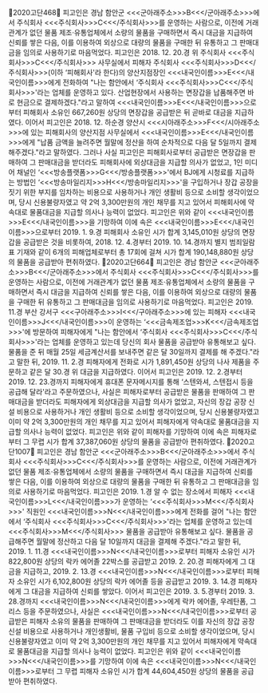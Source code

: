 2020고단468
피고인은 경남 함안군 <<<군아래주소>>>B<<</군아래주소>>>에서 주식회사 <<<주식회사>>>C<<</주식회사>>>를 운영하는 사람으로, 이전에 거래관계가 없던 물품 제조·유통업체에서 소량의 물품을 구매하면서 즉시 대금을 지급하여 신뢰를 쌓은 다음, 이를 이용하여 외상으로 대량의 물품을 구매한 뒤 유통하고 그 판매대금을 임의로 사용하기로 마음먹었다.
피고인은 2018. 12. 20.경 위 주식회사 <<<주식회사>>>C<<</주식회사>>> 사무실에서 피해자 주식회사 <<<주식회사>>>D<<</주식회사>>>(이하 ‘피해회사'라 한다)의 양산지점장인 <<<내국인이름>>>E<<</내국인이름>>>에게 전화하여 "나는 함안에서 ‘주식회사 <<<주식회사>>>C<<</주식회사>>>'라는 업체를 운영하고 있다. 산업현장에서 사용하는 면장갑을 납품해주면 바로 현금으로 결제하겠다."라고 말하여 <<<내국인이름>>>E<<</내국인이름>>>으로부터 피해회사 소유인 667,260원 상당의 면장갑을 공급받은 뒤 곧바로 대금을 지급하였다.
이어서 피고인은 2018. 12. 하순경 양산시 <<<시아래주소>>>F<<</시아래주소>>>에 있는 피해회사의 양산지점 사무실에서 <<<내국인이름>>>E<<</내국인이름>>>에게 "납품 금액을 늘려주면 월말에 정산을 하여 순차적으로 다음 달 5일까지 결제해주겠다."라고 말하였다.
그러나 사실 피고인은 피해회사로부터 공급받은 면장갑을 판매하여 그 판매대금을 받더라도 피해회사에 외상대금을 지급할 의사가 없었고, 1인 미디어 채널인 ‘<<<방송플랫폼>>>G<<</방송플랫폼>>>'에서 BJ에게 시청료를 지급하는 방법인 ‘<<<방송마일리지>>>H<<</방송마일리지>>>'을 구입하거나 장갑 공장을 짓기 위한 부지를 임차하는 비용으로 사용하거나 개인 생활비 등으로 소비할 생각이었으며, 당시 신용불량자였고 약 2억 3,300만원의 개인 채무를 지고 있어서 피해회사에 약속대로 물품대금을 지급할 의사나 능력이 없었다.
피고인은 위와 같이 <<<내국인이름>>>E<<</내국인이름>>>을 기망하여 이에 속은 <<<내국인이름>>>E<<</내국인이름>>>으로부터 2019. 1. 9.경 피해회사 소유인 시가 합계 3,145,010원 상당의 면장갑을 공급받은 것을 비롯하여, 2018. 12. 4.경부터 2019. 10. 14.경까지 별지 범죄일람표 기재와 같이 6개의 피해업체로부터 총 17회에 걸쳐 시가 합계 190,148,880원 상당의 물품을 공급받아 편취하였다.
2020고단664
피고인은 경남 함안군 <<<군아래주소>>>B<<</군아래주소>>>에서 주식회사 <<<주식회사>>>C<<</주식회사>>>를 운영하는 사람으로, 이전에 거래관계가 없던 물품 제조·유통업체에서 소량의 물품을 구매하면서 즉시 대금을 지급하여 신뢰를 쌓은 다음, 이를 이용하여 외상으로 대량의 물품을 구매한 뒤 유통하고 그 판매대금을 임의로 사용하기로 마음먹었다.
피고인은 2019. 11.경 부산 강서구 <<<구아래주소>>>I<<</구아래주소>>>에 있는 피해자 <<<내국인이름>>>J<<</내국인이름>>>이 운영하는 ‘<<<금속제조업>>>K<<</금속제조업>>>'에 방문하여 피해자에게 "나는 함안에서 ‘주식회사 <<<주식회사>>>C<<</주식회사>>>'라는 업체를 운영하고 있는데 당신의 회사 물품을 공급받아 유통해보고 싶다. 물품을 준 뒤 매월 25일 세금계산서를 보내주면 같은 달 30일까지 결제를 해 주겠다."라고 말한 뒤, 2019. 11. 2.경 피해자에게 전화로 시가 1,891,450원 상당의 나사 제품을 주문하고 같은 달 30.경 위 대금을 지급하였다.
이어서 피고인은 2019. 12. 2.경부터 2019. 12. 23.경까지 피해자에게 휴대폰 문자메시지를 통해 ‘스텐와셔, 스텐접시 등을 공급해 달라'라고 주문하였으나, 사실은 피해자로부터 공급받은 물품을 판매하여 그 판매대금을 받더라도 피해자에게 외상대금을 지급할 의사가 없었고, 자신의 장갑 공장 신설 비용으로 사용하거나 개인 생활비 등으로 소비할 생각이었으며, 당시 신용불량자였고 이미 약 2억 3,300만원의 개인 채무를 지고 있어서 피해자에게 약속대로 물품대금을 지급할 의사나 능력이 없었다.
피고인은 위와 같이 피해자를 기망하여 이에 속은 피해자로부터 그 무렵 시가 합계 37,387,060원 상당의 물품을 공급받아 편취하였다.
2020고단1007
피고인은 경남 함안군 <<<군아래주소>>>B<<</군아래주소>>>에서 주식회사 <<<주식회사>>>C<<</주식회사>>>를 운영하는 사람으로, 이전에 거래관계가 없던 물품 제조·유통업체에서 소량의 물품을 구매하면서 즉시 대금을 지급하여 신뢰를 쌓은 다음, 이를 이용하여 외상으로 대량의 물품을 구매한 뒤 유통하고 그 판매대금을 임의로 사용하기로 마음먹었다.
피고인은 2019. 1.경 알 수 없는 장소에서 피해자 <<<내국인이름>>>L<<</내국인이름>>>가 운영하는 ‘<<<주식회사>>>M<<</주식회사>>>' 직원인 <<<내국인이름>>>N<<</내국인이름>>>에게 전화를 걸어 "나는 함안에서 ‘주식회사 <<<주식회사>>>C<<</주식회사>>>'라는 업체를 운영하고 있는데 <<<주식회사>>>M<<</주식회사>>> 물품을 공급받아 유통해보고 싶다. 물품을 공급해주면 월말에 정산하고 다음 달 10일까지 대금을 결제해 주겠다."라고 말한 뒤, 2019. 1. 11.경 <<<내국인이름>>>N<<</내국인이름>>>로부터 피해자 소유인 시가 822,800원 상당의 락카 에어졸 22박스를 공급받고 2019. 2. 20.경 피해자에게 그 대금을 지급하고, 2019. 2. 13.경 <<<내국인이름>>>N<<</내국인이름>>>로부터 피해자 소유인 시가 6,102,800원 상당의 락카 에어졸 등을 공급받고 2019. 3. 14.경 피해자에게 그 대금을 지급하여 신뢰를 쌓았다.
이어서 피고인은 2019. 3. 5.경부터 2019. 3. 28.경까지 <<<내국인이름>>>N<<</내국인이름>>>에게 락카 에어졸, 우레탄폼, 그리스 등을 주문하였으나, 사실은 <<<내국인이름>>>N<<</내국인이름>>>로부터 공급받은 피해자 소유의 물품을 판매하여 그 판매대금을 받더라도 이를 자신의 장갑 공장 신설 비용으로 사용하거나 개인생활비, 물품 구입비 등으로 소비할 생각이었으며, 당시 신용불량자였고 이미 약 2억 3,300만원의 개인 채무를 지고 있어서 피해자에게 약속대로 물품대금을 지급할 의사나 능력이 없었다.
피고인은 위와 같이 <<<내국인이름>>>N<<</내국인이름>>>를 기망하여 이에 속은 <<<내국인이름>>>N<<</내국인이름>>>로부터 그 무렵 피해자 소유인 시가 합계 44,604,450원 상당의 물품을 공급받아 편취하였다.